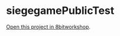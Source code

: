 siegegamePublicTest
=====

[Open this project in 8bitworkshop](http://8bitworkshop.com/redir.html?platform=c64&githubURL=https%3A%2F%2Fgithub.com%2FCeriJC%2FsiegegamePublicTest&file=siegegame.c).
